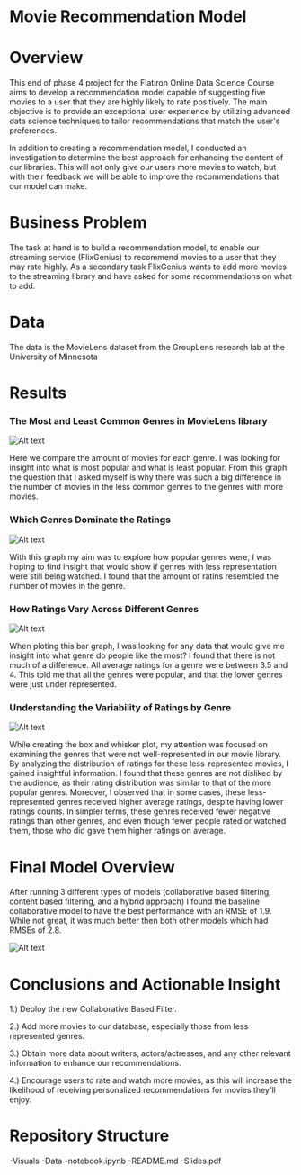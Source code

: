 # Movie Recommendation Model

# Overview
This end of phase 4 project for the Flatiron Online Data Science Course aims to develop a recommendation model capable of suggesting five movies to a user that they are highly likely to rate positively. The main objective is to provide an exceptional user experience by utilizing advanced data science techniques to tailor recommendations that match the user's preferences.

In addition to creating a recommendation model, I conducted an investigation to determine the best approach for enhancing the content of our libraries.  This will not only give our users more movies to watch, but with their feedback we will be able to improve the recommendations that our model can make.

# Business Problem
The task at hand is to build a recommendation model, to enable our streaming service (FlixGenius) to recommend movies to a user that they may rate highly.
As a secondary task FlixGenius wants to add more movies to the streaming library and have asked for some recommendations on what to add.

# Data 
The data is the MovieLens dataset from the GroupLens research lab at the University of Minnesota


# Results

### The Most and Least Common Genres in MovieLens library

![Alt text](https://github.com/MichalOst3389/phase_4_project/blob/main/Visuals/Movies%20per%20Genre.png)

Here we compare the amount of movies for each genre.  I was looking for insight into what is most popular and what is least popular.  From this graph the question that I asked myself is why there was such a big difference in the number of movies in the less common genres to the genres with more movies.   

### Which Genres Dominate the Ratings

![Alt text](https://github.com/MichalOst3389/phase_4_project/blob/main/Visuals/Ratings%20per%20Genre.png)

With this graph my aim was to explore how popular genres were,  I was hoping to find insight that would show if genres with less representation were still being watched.  I found that the amount of ratins resembled the number of movies in the genre.

### How Ratings Vary Across Different Genres

![Alt text](https://github.com/MichalOst3389/phase_4_project/blob/main/Visuals/avg%20rating.png)

When ploting this bar graph, I was looking for any data that would give me insight into what genre do people like the most?  I found that there is not much of a difference.  All average ratings for a genre were between 3.5 and 4.  This told me that all the genres were popular, and that the lower genres were just under represented.

### Understanding the Variability of Ratings by Genre

![Alt text](https://github.com/MichalOst3389/phase_4_project/blob/main/Visuals/Genre%20Rating%20Distribution.png)

While creating the box and whisker plot, my attention was focused on examining the genres that were not well-represented in our movie library. By analyzing the distribution of ratings for these less-represented movies, I gained insightful information. I found that these genres are not disliked by the audience, as their rating distribution was similar to that of the more popular genres. Moreover, I observed that in some cases, these less-represented genres received higher average ratings, despite having lower ratings counts. In simpler terms, these genres received fewer negative ratings than other genres, and even though fewer people rated or watched them, those who did gave them higher ratings on average.

# Final Model Overview

After running 3 different types of models (collaborative based filtering, content based filtering, and a hybrid approach) I found the baseline collaborative model to have the best performance with an RMSE of 1.9.  While not great, it was much better then both other models which had RMSEs of 2.8.

![Alt text](https://github.com/MichalOst3389/phase_4_project/blob/main/Visuals/collab%20model%20metrics.png)

# Conclusions and Actionable Insight

1.) Deploy the new Collaborative Based Filter.

2.) Add more movies to our database, especially those from less represented genres.

3.) Obtain more data about writers, actors/actresses, and any other relevant information to enhance our recommendations.

4.) Encourage users to rate and watch more movies, as this will increase the likelihood of receiving personalized recommendations for movies they'll enjoy.

# Repository Structure

-Visuals
-Data
-notebook.ipynb
-README.md
-Slides.pdf